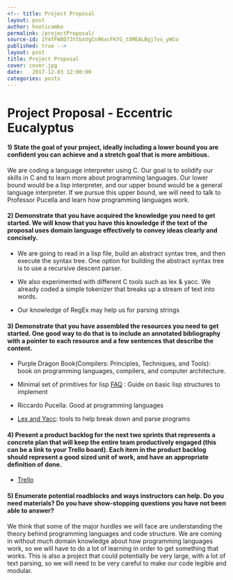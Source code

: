 ```yaml
---
<!-- title: Project Proposal
layout: post
author: hooticambo
permalink: /projectProposal/
source-id: 1Y4fFW8D73ttbxVgCn96xcFKfG_tXMEALBgj7vx_yWCo
published: true -->
layout: post
title: Project Proposal
cover: cover.jpg
date:   2017-12-03 12:00:00
categories: posts
---
```

# Project Proposal - Eccentric Eucalyptus

#### 1) State the goal of your project, ideally including a lower bound you are confident you can achieve and a stretch goal that is more ambitious.

We are coding a language interpreter using C. Our goal is to solidify our skills in C and to learn more about programming languages. Our lower bound would be a lisp interpreter, and our upper bound would be a general language interpreter. If we pursue this upper bound, we will need to talk to Professor Pucella and learn how programming languages work.

#### 2) Demonstrate that you have acquired the knowledge you need to get started.  We will know that you have this knowledge if the text of the proposal uses domain language effectively to convey ideas clearly and concisely.

* We are going to read in a lisp file, build an abstract syntax tree, and then execute the syntax tree. One option for building the abstract syntax tree is to use a recursive descent parser.

* We also experimented with different C tools such as lex & yacc. We already coded a simple tokenizer that breaks up a stream of text into words.

* Our knowledge of RegEx may help us for parsing strings

#### 3) Demonstrate that you have assembled the resources you need to get started.  One good way to do that is to include an annotated bibliography with a pointer to each resource and a few sentences that describe the content.

* Purple Dragon Book(Compilers: Principles, Techniques, and Tools): book on programming languages, compilers, and computer architecture.

* Minimal set of primitives for lisp [FAQ](http://www.faqs.org/faqs/lisp-faq/part1/section-6.html) : Guide on basic lisp structures to implement

* Riccardo Pucella: Good at programming languages

* [Lex and Yacc](http://dinosaur.compilertools.net/): tools to help break down and parse programs

#### 4) Present a product backlog for the next two sprints that represents a concrete plan that will keep the entire team productively engaged (this can be a link to your Trello board).  Each item in the product backlog should represent a good sized unit of work, and have an appropriate definition of done.

* [Trello](https://trello.com/b/nbNxuLH8/softsyseccentriceucalyptus)

#### 5) Enumerate potential roadblocks and ways instructors can help.  Do you need materials?  Do you have show-stopping questions you have not been able to answer?

We think that some of the major hurdles we will face are understanding the theory behind programming languages and code structure. We are coming in without much domain knowledge about how programming languages work, so we will have to do a lot of learning in order to get something that works. This is also a project that could potentially be very large, with a lot of text parsing, so we will need to be very careful to make our code legible and modular.
